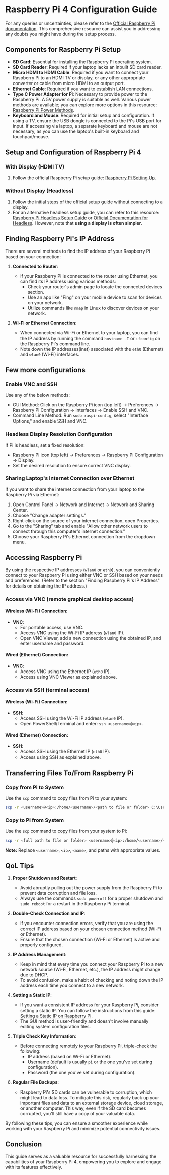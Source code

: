# Raspberry Pi 4 Configuration Guide

For any queries or uncertainties, please refer to the [Official Raspberry Pi documentation](https://www.raspberrypi.com/documentation/). This comprehensive resource can assist you in addressing any doubts you might have during the setup process.

## Components for Raspberry Pi Setup

- **SD Card**: Essential for installing the Raspberry Pi operating system.
- **SD Card Reader**: Required if your laptop lacks an inbuilt SD card reader.
- **Micro HDMI to HDMI Cable**: Required if you want to connect your Raspberry Pi to an HDMI TV or display, or any other appropriate converter or cable from micro HDMI to an output port.
- **Ethernet Cable**: Required if you want to establish LAN connections.
- **Type C Power Adapter for Pi**: Necessary to provide power to the Raspberry Pi. A 5V power supply is suitable as well. Various power methods are available; you can explore more options in this resource: [Raspberry Pi Power Methods](https://www.makeuseof.com/raspberry-pi-power-methods/).
- **Keyboard and Mouse**: Required for initial setup and configuration. If using a TV, ensure the USB dongle is connected to the Pi's USB port for input. If accessing via laptop, a separate keyboard and mouse are not necessary, as you can use the laptop's built-in keyboard and touchpad/mouse.

## Setup and Configuration of Raspberry Pi 4

### With Display (HDMI TV)

1. Follow the official Raspberry Pi setup guide: [Raspberry Pi Setting Up](https://projects.raspberrypi.org/en/projects/raspberry-pi-setting-up/0).

### Without Display (Headless)

1. Follow the initial steps of the official setup guide without connecting to a display.
2. For an alternative headless setup guide, you can refer to this resource: [Raspberry Pi Headless Setup Guide](https://www.tomshardware.com/reviews/raspberry-pi-headless-setup-how-to,6028.html) or [Official Documentation for Headless](https://www.raspberrypi.com/documentation/computers/configuration.html#setting-up-a-headless-raspberry-pi). However, note that **using a display is often simpler**.

## Finding Raspberry Pi's IP Address

There are several methods to find the IP address of your Raspberry Pi based on your connection:

1. **Connected to Router**:
   - If your Raspberry Pi is connected to the router using Ethernet, you can find its IP address using various methods:
     - Check your router's admin page to locate the connected devices section.
     - Use an app like "Fing" on your mobile device to scan for devices on your network.
     - Utilize commands like `nmap` in Linux to discover devices on your network.

2. **Wi-Fi or Ethernet Connection**:
   - When connected via Wi-Fi or Ethernet to your laptop, you can find the IP address by running the command `hostname -I` or `ifconfig` on the Raspberry Pi's command line.
   - Note down the IP addresses(inet) associated with the `eth0` (Ethernet) and `wlan0` (Wi-Fi) interfaces.

## Few more configurations

### Enable VNC and SSH
Use any of the below methods:
 - GUI Method: Click on the Raspberry Pi icon (top left) -> Preferences -> Raspberry Pi Configuration -> Interfaces -> Enable SSH and VNC.
 - Command Line Method: Run `sudo raspi-config`, select "Interface Options," and enable SSH and VNC.

### Headless Display Resolution Configuration
If Pi is headless, set a fixed resolution:
- Raspberry Pi icon (top left) -> Preferences -> Raspberry Pi Configuration -> Display.
- Set the desired resolution to ensure correct VNC display.

### Sharing Laptop's Internet Connection over Ethernet

If you want to share the internet connection from your laptop to the Raspberry Pi via Ethernet:

1. Open Control Panel -> Network and Internet -> Network and Sharing Center.
2. Choose "Change adapter settings."
3. Right-click on the source of your internet connection, open Properties.
4. Go to the "Sharing" tab and enable "Allow other network users to connect through this computer's internet connection."
5. Choose your Raspberry Pi's Ethernet connection from the dropdown menu.

## Accessing Raspberry Pi

By using the respective IP addresses (`wlan0` or `eth0`), you can conveniently connect to your Raspberry Pi using either VNC or SSH based on your needs and preferences. (Refer to the section "Finding Raspberry Pi's IP Address" for details on obtaining the IP address.)

### Access via VNC (remote graphical desktop access)

#### Wireless (Wi-Fi) Connection:

- **VNC**:
  - For portable access, use VNC.
  - Access VNC using the Wi-Fi IP address (`wlan0` IP).
  - Open VNC Viewer, add a new connection using the obtained IP, and enter username and password.

#### Wired (Ethernet) Connection:

- **VNC**:
  - Access VNC using the Ethernet IP (`eth0` IP).
  - Access using VNC Viewer as explained above.

### Access via SSH (terminal access)

#### Wireless (Wi-Fi) Connection:

- **SSH**:
  - Access SSH using the Wi-Fi IP address (`wlan0` IP).
  - Open PowerShell/Terminal and enter: `ssh <username>@<ip>`.

#### Wired (Ethernet) Connection:

- **SSH**:
  - Access SSH using the Ethernet IP (`eth0` IP).
  - Access using SSH as explained above.

## Transferring Files To/From Raspberry Pi

### Copy from Pi to System

Use the `scp` command to copy files from Pi to your system:

```bash
scp -r <username>@<ip>:/home/<username>/<path to file or folder> C:\Users\<name>\<path to download location>
```

### Copy to Pi from System

Use the `scp` command to copy files from your system to Pi:

```bash
scp -r <full path to file or folder> <username>@<ip>:/home/<username>/<path to copy location>
```

**Note:** Replace `<username>`, `<ip>`, `<name>`, and paths with appropriate values.

## QoL Tips

1. **Proper Shutdown and Restart**:
   - Avoid abruptly pulling out the power supply from the Raspberry Pi to prevent data corruption and file loss.
   - Always use the commands `sudo poweroff` for a proper shutdown and `sudo reboot` for a restart in the Raspberry Pi terminal.

2. **Double-Check Connection and IP**:
   - If you encounter connection errors, verify that you are using the correct IP address based on your chosen connection method (Wi-Fi or Ethernet).
   - Ensure that the chosen connection (Wi-Fi or Ethernet) is active and properly configured.

3. **IP Address Management**:
   - Keep in mind that every time you connect your Raspberry Pi to a new network source (Wi-Fi, Ethernet, etc.), the IP address might change due to DHCP.
   - To avoid confusion, make a habit of checking and noting down the IP address each time you connect to a new network.

4. **Setting a Static IP**:
   - If you want a consistent IP address for your Raspberry Pi, consider setting a static IP. You can follow the instructions from this guide: [Setting a Static IP on Raspberry Pi](https://phoenixnap.com/kb/raspberry-pi-static-ip).
   - The GUI method is user-friendly and doesn't involve manually editing system configuration files.

5. **Triple Check Key Information**:
   - Before connecting remotely to your Raspberry Pi, triple-check the following:
     - IP address (based on Wi-Fi or Ethernet).
     - Username (default is usually `pi` or the one you've set during configuration).
     - Password (the one you've set during configuration).

6. **Regular File Backups**:
   - Raspberry Pi's SD cards can be vulnerable to corruption, which might lead to data loss. To mitigate this risk, regularly back up your important files and data to an external storage device, cloud storage, or another computer. This way, even if the SD card becomes corrupted, you'll still have a copy of your valuable data.

By following these tips, you can ensure a smoother experience while working with your Raspberry Pi and minimize potential connectivity issues.


## Conclusion

This guide serves as a valuable resource for successfully harnessing the capabilities of your Raspberry Pi 4, empowering you to explore and engage with its features effectively.
